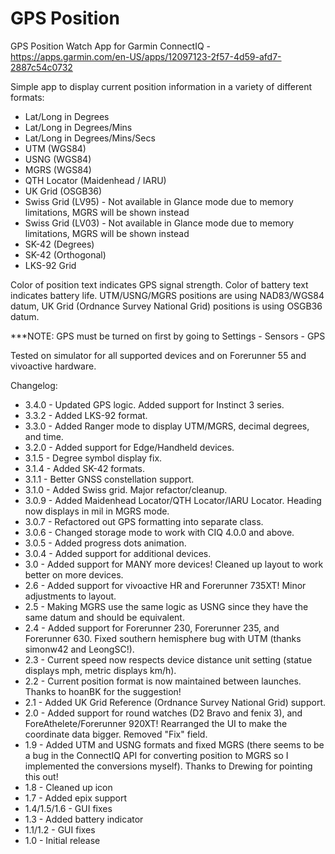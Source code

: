 # GPS Position
GPS Position Watch App for Garmin ConnectIQ - https://apps.garmin.com/en-US/apps/12097123-2f57-4d59-afd7-2887c54c0732

Simple app to display current position information in a variety of different formats:
* Lat/Long in Degrees
* Lat/Long in Degrees/Mins
* Lat/Long in Degrees/Mins/Secs
* UTM (WGS84)
* USNG (WGS84)
* MGRS (WGS84)
* QTH Locator (Maidenhead / IARU)
* UK Grid (OSGB36)
* Swiss Grid (LV95) - Not available in Glance mode due to memory limitations, MGRS will be shown instead
* Swiss Grid (LV03) - Not available in Glance mode due to memory limitations, MGRS will be shown instead
* SK-42 (Degrees)
* SK-42 (Orthogonal)
* LKS-92 Grid

Color of position text indicates GPS signal strength. Color of battery text indicates battery life. UTM/USNG/MGRS positions are using NAD83/WGS84 datum, UK Grid (Ordnance Survey National Grid) positions is using OSGB36 datum.

***NOTE: GPS must be turned on first by going to Settings - Sensors - GPS

Tested on simulator for all supported devices and on Forerunner 55 and vivoactive hardware.

Changelog:
* 3.4.0 - Updated GPS logic. Added support for Instinct 3 series.
* 3.3.2 - Added LKS-92 format.
* 3.3.0 - Added Ranger mode to display UTM/MGRS, decimal degrees, and time.
* 3.2.0 - Added support for Edge/Handheld devices.
* 3.1.5 - Degree symbol display fix.
* 3.1.4 - Added SK-42 formats.
* 3.1.1 - Better GNSS constellation support.
* 3.1.0 - Added Swiss grid. Major refactor/cleanup.
* 3.0.9 - Added Maidenhead Locator/QTH Locator/IARU Locator. Heading now displays in mil in MGRS mode.
* 3.0.7 - Refactored out GPS formatting into separate class.
* 3.0.6 - Changed storage mode to work with CIQ 4.0.0 and above.
* 3.0.5 - Added progress dots animation.
* 3.0.4 - Added support for additional devices.
* 3.0 - Added support for MANY more devices! Cleaned up layout to work better on more devices.
* 2.6 - Added support for vivoactive HR and Forerunner 735XT! Minor adjustments to layout.
* 2.5 - Making MGRS use the same logic as USNG since they have the same datum and should be equivalent.
* 2.4 - Added support for Forerunner 230, Forerunner 235, and Forerunner 630. Fixed southern hemisphere bug with UTM (thanks simonw42 and LeongSC!).
* 2.3 - Current speed now respects device distance unit setting (statue displays mph, metric displays km/h).
* 2.2 - Current position format is now maintained between launches. Thanks to hoanBK for the suggestion!
* 2.1 - Added UK Grid Reference (Ordnance Survey National Grid) support.
* 2.0 - Added support for round watches (D2 Bravo and fenix 3), and ForeAthelete/Forerunner 920XT! Rearranged the UI to make the coordinate data bigger. Removed "Fix" field.
* 1.9 - Added UTM and USNG formats and fixed MGRS (there seems to be a bug in the ConnectIQ API for converting position to MGRS so I implemented the conversions myself). Thanks to Drewing for pointing this out!
* 1.8 - Cleaned up icon
* 1.7 - Added epix support
* 1.4/1.5/1.6 - GUI fixes
* 1.3 - Added battery indicator
* 1.1/1.2 - GUI fixes
* 1.0 - Initial release